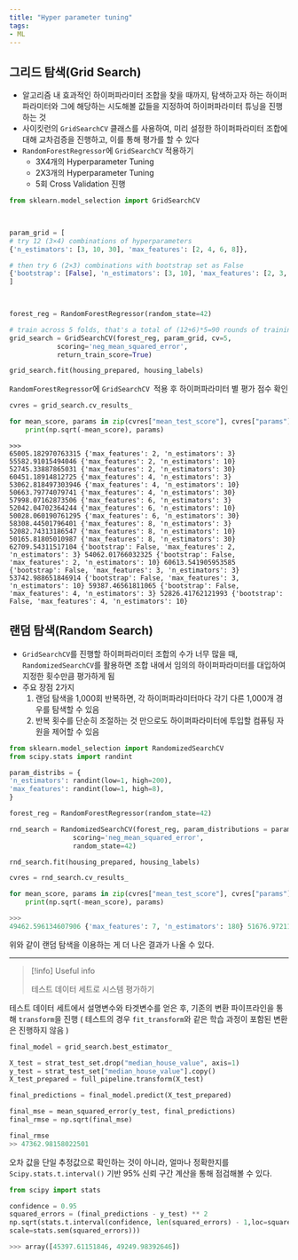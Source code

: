 ```yaml
---
title: "Hyper parameter tuning"
tags:
- ML 
---
```


## 그리드 탐색(Grid Search)
-   알고리즘 내 효과적인 하이퍼파라미터 조합을 찾을 때까지, 탐색하고자 하는 하이퍼파라미터와 그에 해당하는 시도해볼 값들을 지정하여 하이퍼파라미터 튜닝을 진행하는 것
-  사이킷런의 `GridSearchCV` 클래스를 사용하여, 미리 설정한 하이퍼파라미터 조합에 대해 교차검증을 진행하고, 이를 통해 평가를 할 수 있다
- `RandomForestRegressor`에 `GridSearchCV` 적용하기
	-   3X4개의 Hyperparameter Tuning
	-   2X3개의 Hyperparameter Tuning
	-   5회 Cross Validation 진행

```python
from sklearn.model_selection import GridSearchCV

  

param_grid = [
# try 12 (3×4) combinations of hyperparameters
{'n_estimators': [3, 10, 30], 'max_features': [2, 4, 6, 8]},

# then try 6 (2×3) combinations with bootstrap set as False
{'bootstrap': [False], 'n_estimators': [3, 10], 'max_features': [2, 3, 4]}
]

  

forest_reg = RandomForestRegressor(random_state=42)

# train across 5 folds, that's a total of (12+6)*5=90 rounds of training
grid_search = GridSearchCV(forest_reg, param_grid, cv=5,
			scoring='neg_mean_squared_error',
			return_train_score=True)

grid_search.fit(housing_prepared, housing_labels)
```

`RandomForestRegressor`에 `GridSearchCV `적용 후 하이퍼파라미터 별 평가 점수 확인

```python
cvres = grid_search.cv_results_

for mean_score, params in zip(cvres["mean_test_score"], cvres["params"]):
	print(np.sqrt(-mean_score), params)
```

```
>>> 
65005.182970763315 {'max_features': 2, 'n_estimators': 3} 55582.91015494046 {'max_features': 2, 'n_estimators': 10} 52745.33887865031 {'max_features': 2, 'n_estimators': 30} 60451.18914812725 {'max_features': 4, 'n_estimators': 3} 53062.818497303946 {'max_features': 4, 'n_estimators': 10} 50663.79774079741 {'max_features': 4, 'n_estimators': 30} 57998.07162873506 {'max_features': 6, 'n_estimators': 3} 52042.04702364244 {'max_features': 6, 'n_estimators': 10} 50028.060190761295 {'max_features': 6, 'n_estimators': 30} 58308.44501796401 {'max_features': 8, 'n_estimators': 3} 52082.74313186547 {'max_features': 8, 'n_estimators': 10} 50165.81805010987 {'max_features': 8, 'n_estimators': 30} 62709.54311517104 {'bootstrap': False, 'max_features': 2, 'n_estimators': 3} 54062.01766032325 {'bootstrap': False, 'max_features': 2, 'n_estimators': 10} 60613.541905953585 {'bootstrap': False, 'max_features': 3, 'n_estimators': 3} 53742.988651846914 {'bootstrap': False, 'max_features': 3, 'n_estimators': 10} 59387.46561811065 {'bootstrap': False, 'max_features': 4, 'n_estimators': 3} 52826.41762121993 {'bootstrap': False, 'max_features': 4, 'n_estimators': 10}
```


## 랜덤 탐색(Random Search)
- `GridSearchCV`를 진행할 하이퍼파라미터 조합의 수가 너무 많을 때, `RandomizedSearchCV`를 활용하면 조합 내에서 임의의 하이퍼파라미터를 대입하여 지정한 횟수만큼 평가하게 됨  
- 주요 장점 2가지
	1.  랜덤 탐색을 1,000회 반복하면, 각 하이퍼파라미터마다 각기 다른 1,000개 경우를 탐색할 수 있음
	2. 반복 횟수를 단순히 조절하는 것 만으로도 하이퍼파라미터에 투입할 컴퓨팅 자원을 제어할 수 있음

```python
from sklearn.model_selection import RandomizedSearchCV
from scipy.stats import randint

param_distribs = {
'n_estimators': randint(low=1, high=200),
'max_features': randint(low=1, high=8),
}

forest_reg = RandomForestRegressor(random_state=42)

rnd_search = RandomizedSearchCV(forest_reg, param_distributions = param_distribs, n_iter=10, cv=5,
				scoring='neg_mean_squared_error',
				random_state=42)

rnd_search.fit(housing_prepared, housing_labels)
```

```python
cvres = rnd_search.cv_results_

for mean_score, params in zip(cvres["mean_test_score"], cvres["params"]):
	print(np.sqrt(-mean_score), params)

>>>
49462.596134607906 {'max_features': 7, 'n_estimators': 180} 51676.97211565583 {'max_features': 5, 'n_estimators': 15} 50827.83871022729 {'max_features': 3, 'n_estimators': 72} 51117.698297994146 {'max_features': 5, 'n_estimators': 21} 49585.185219390754 {'max_features': 7, 'n_estimators': 122} 50836.040148806715 {'max_features': 3, 'n_estimators': 75} 50746.890270152086 {'max_features': 3, 'n_estimators': 88} 49788.190631507045 {'max_features': 5, 'n_estimators': 100} 50574.565725719985 {'max_features': 3, 'n_estimators': 150} 65153.787556165735 {'max_features': 5, 'n_estimators': 2}
```

위와 같이 랜덤 탐색을 이용하는 게 더 나은 결과가 나올 수 있다. 

---

> [!info] Useful info  
>   
> 테스트 데이터 세트로 시스템 평가하기

테스트 데이터 세트에서 설명변수와 타겟변수를 얻은 후, 기존의 변환 파이프라인을 통해 `transform`을 진행 ( 테스트의 경우 `fit_transform`와 같은 학습 과정이 포함된 변환은 진행하지 않음 )

```python
final_model = grid_search.best_estimator_

X_test = strat_test_set.drop("median_house_value", axis=1)
y_test = strat_test_set["median_house_value"].copy()
X_test_prepared = full_pipeline.transform(X_test)

final_predictions = final_model.predict(X_test_prepared)

final_mse = mean_squared_error(y_test, final_predictions)
final_rmse = np.sqrt(final_mse)
```

```python
final_rmse
>> 47362.98158022501
```

오차 값을 단일 추정값으로 확인하는 것이 아니라, 얼마나 정확한지를 `Scipy.stats.t.interval()` 기반 95% 신뢰 구간 계산을 통해 점검해볼 수 있다.

```python
from scipy import stats

confidence = 0.95
squared_errors = (final_predictions - y_test) ** 2
np.sqrt(stats.t.interval(confidence, len(squared_errors) - 1,loc=squared_errors.mean(),
scale=stats.sem(squared_errors)))
```

```python
>>> array([45397.61151846, 49249.98392646])
```